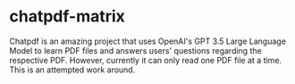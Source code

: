 # chatpdf-matrix
Chatpdf is an amazing project that uses OpenAI's GPT 3.5 Large Language Model to learn PDF files and answers users' questions regarding the respective PDF. However, currently it can only read one PDF file at a time. This is an attempted work around.
